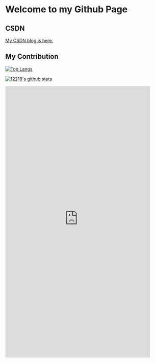 # Welcome to my Github Page

## CSDN
<a href="https://blog.csdn.net/weixin_44338780">My CSDN blog is here.</a>

## My Contribution

[![Top Langs](https://github-readme-stats.vercel.app/api/top-langs/?username=12218&show_icons=true&theme=dark)](https://blog.csdn.net/weixin_44338780)

[![12218's github stats](https://github-readme-stats.vercel.app/api?username=12218&show_icons=true&theme=dark)](https://github.com/12218)


 <iframe  
 height=850 
 width=90% 
 src="http://mctool.wangmingchang.com/index/jspay/dashang"  
 frameborder=0  
 allowfullscreen>
 </iframe>
